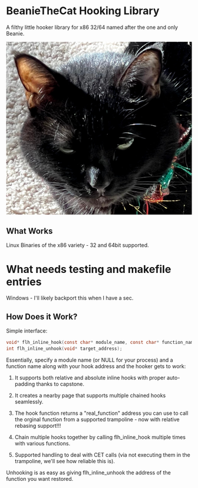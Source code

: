# BeanieTheCat Hooking Library
A filthy little hooker library for x86 32/64 named after the one and only Beanie.

![BeanieTheCat](./src/beanie.png)


## What Works
Linux Binaries of the x86 variety - 32 and 64bit supported.

# What needs testing and makefile entries
Windows - I'll likely backport this when I have a sec.

## How Does it Work?

Simple interface:

```c
void* flh_inline_hook(const char* module_name, const char* function_name, void* redirect_function_address);
int flh_inline_unhook(void* target_address);
```

Essentially, specify a module name (or NULL for your process) and a function name along with your hook address and the hooker gets to work:

1. It supports both relative and absolute inline hooks with proper auto-padding thanks to capstone.

2. It creates a nearby page that supports multiple chained hooks seamlessly.

3. The hook function returns a "real_function" address you can use to call the orginal function from a supported trampoline - now with relative rebasing support!!!

4. Chain multiple hooks together by calling flh_inline_hook multiple times with various functions.

5. Supported handling to deal with CET calls (via not executing them in the trampoline, we'll see how reliable this is).

Unhooking is as easy as giving flh_inline_unhook the address of the function you want restored.


